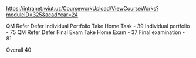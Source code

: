 https://intranet.wiut.uz/CourseworkUpload/ViewCourseWorks?moduleID=325&acadYear=24

QM Refer Defer Individual Portfolio Take Home Task - 39
Individual portfolio	- 75
QM Refer Defer Final Exam Take Home Exam - 37
Final examination - 81 

Overall 40

